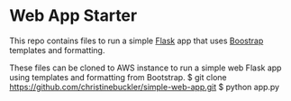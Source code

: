 # Web App Starter


This repo contains files to run a simple [Flask](http://flask.pocoo.org/ "Flask") app that uses [Boostrap](https://getbootstrap.com/ "Bootstrap") templates and formatting.

These files can be cloned to AWS instance to run a simple web Flask app using templates and formatting from Bootstrap. 
$ git clone https://github.com/christinebuckler/simple-web-app.git
$ python app.py
